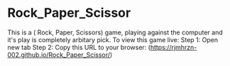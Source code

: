 # Rock_Paper_Scissor
This is a ( Rock, Paper, Scissors) game, playing against the computer and it's play is completely arbitary pick.
To view this game live: 
Step 1: Open new tab
Step 2: Copy this URL to your browser: (https://rjmhrzn-002.github.io/Rock_Paper_Scissor/)
